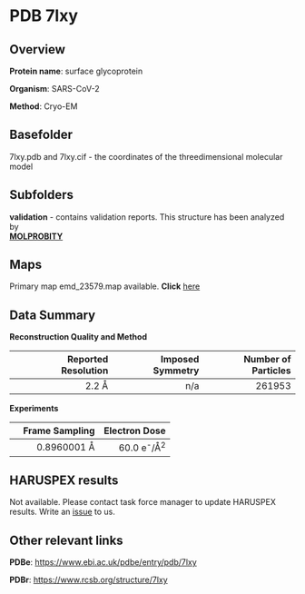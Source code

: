 # PDB 7lxy

## Overview

**Protein name**: surface glycoprotein

**Organism**: SARS-CoV-2

**Method**: Cryo-EM



## Basefolder

7lxy.pdb and 7lxy.cif - the coordinates of the threedimensional molecular model

## Subfolders





**validation** - contains validation reports. This structure has been analyzed by <br>  [**MOLPROBITY**](https://github.com/thorn-lab/coronavirus_structural_task_force/tree/master/pdb/surface_glycoprotein/SARS-CoV-2/7lxy/validation/molprobity)   



## Maps

Primary map emd_23579.map available. **Click** [here](http://ftp.wwpdb.org/pub/emdb/structures/EMD-23579/map/) 

## Data Summary
**Reconstruction Quality and Method**

|   | Reported Resolution | Imposed Symmetry | Number of Particles |
|---|-------------:|----------------:|--------------:|
|   |2.2 Å|n/a|261953|

**Experiments**

|   | Frame Sampling | Electron Dose |
|---|-------------:|----------------:|
|   |0.8960001 Å|60.0 e<sup>-</sup>/Å<sup>2</sup>|

## HARUSPEX results

Not available. Please contact task force manager to update HARUSPEX results. Write an [issue](https://github.com/thorn-lab/coronavirus_structural_task_force/issues) to us.

## Other relevant links 
**PDBe**:  https://www.ebi.ac.uk/pdbe/entry/pdb/7lxy
 
**PDBr**: https://www.rcsb.org/structure/7lxy 
